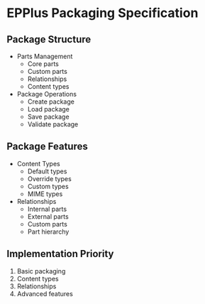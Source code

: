 # EPPlus Packaging Specification

## Package Structure
- Parts Management
  - Core parts
  - Custom parts
  - Relationships
  - Content types
- Package Operations
  - Create package
  - Load package
  - Save package
  - Validate package

## Package Features
- Content Types
  - Default types
  - Override types
  - Custom types
  - MIME types
- Relationships
  - Internal parts
  - External parts
  - Custom parts
  - Part hierarchy

## Implementation Priority
1. Basic packaging
2. Content types
3. Relationships
4. Advanced features